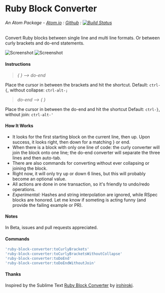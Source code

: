 # Ruby Block Converter
###### An Atom Package - [Atom.io](https://atom.io/packages/ruby-block-converter) : [Github](https://github.com/dsandstrom/atom-ruby-block-converter) : [![Build Status](https://travis-ci.org/dsandstrom/atom-ruby-block-converter.svg?branch=master)](https://travis-ci.org/dsandstrom/atom-ruby-block-converter)

Convert Ruby blocks between single line and multi line formats. Or between curly brackets and do-end statements.

![Screenshot](https://github.com/dsandstrom/atom-ruby-block-converter/raw/master/screen-1.gif) ![Screenshot](https://github.com/dsandstrom/atom-ruby-block-converter/raw/master/screen-2.gif)

#### Instructions
> *{ } --> do-end*

Place the cursor in between the brackets and hit the shortcut. Default: `ctrl-{`, without collapse: `ctrl-alt-;`

> *do-end --> { }*

Place the cursor in between the do-end and hit the shortcut Default: `ctrl-}`, without join: `ctrl-alt-'`

#### How It Works
* It looks for the first starting block on the current line, then up. Upon success, it looks right, then down for a matching } or end.
* When there is a block with only one line of code: the curly converter will join the block onto one line; the do-end converter will separate the three lines and then auto-tab.
* There are also commands for converting without ever collapsing or joining the block.
* Right now, it will only try up or down 6 lines, but this will probably become an optional value.
* All actions are done in one transaction, so it's friendly to undo/redo operations.
* *Experimental:* Hashes and string interpolation are ignored, while RSpec blocks are honored.  Let me know if someting is acting funny (and provide the failing example or PR).

#### Notes
In Beta, issues and pull requests appreciated.

#### Commands
```coffee
'ruby-block-converter:toCurlyBrackets'
'ruby-block-converter:toCurlyBracketsWithoutCollapse'
'ruby-block-converter:toDoEnd'
'ruby-block-converter:toDoEndWithoutJoin'
```

#### Thanks
Inspired by the Sublime Text [Ruby Block Converter](https://github.com/irohiroki/RubyBlockConverter) by [irohiroki](https://github.com/irohiroki).
